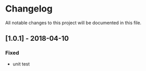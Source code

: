 # Changelog
All notable changes to this project will be documented in this file.

## [1.0.1] - 2018-04-10

### Fixed
- unit test